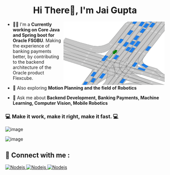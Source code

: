 <h1 align="center">Hi There👋, I'm Jai Gupta</h1>




<img align="right" height="200px" width="320px" src="https://github.com/jaigupta2436/jaigupta2436/blob/main/21441_KS2_WX1_USA_Lanker-1_3_T-1_2018b.65ff20bb.gif" alt="image" />

- 👩‍🎓 I'm a **Currently working on Core Java and Spring boot for Oracle FSGBU**. Making the experience of banking payments better, by contributing to the backend architecture of the Oracle product Flexcube. 

- 🌱 Also exploring **Motion Planning and the field of Robotics**

- 💬 Ask me about **Backend Development, Banking Payments, Machine Learning, Computer Vision, Mobile Robotics**


### 💻 Make it work, make it right, make it fast. 💻

<p align="left">
<img src="https://github-readme-stats.vercel.app/api?username=jaigupta2436&theme=radical&show_icons=true" alt="image" />
</p>

<p align="left">
<img src="https://github-readme-stats.vercel.app/api/top-langs/?username=jaigupta2436&layout=compact&theme=blueberry" alt="image" />
</p>

## 🤝 Connect with me :

<a href="https://www.linkedin.com/in/jai-gupta-8b5238196/" ><img height="23" alt="Nodejs" src="https://img.shields.io/static/v1.svg?label=connect&message=@JaiGupta&color=green&logo=linkedin&style=flat-square&logoColor=white&colorA=blue" /> </a>
<a href="https://github.com/jaigupta2436" ><img height="23" alt="Nodejs" src="https://img.shields.io/static/v1.svg?label=follow&message=@Jai Gupta&color=yellow&logo=github&style=flat-square&logoColor=white&colorA=black" /> </a>
<a href="mailto:jaigupta2436@gmail.com" ><img height="23" alt="Nodejs" src="https://img.shields.io/static/v1.svg?message=jaigupta2436@gmail.com&label=mail&style=flat-square&logo=gmail&color=red&logoColor=red&colorA=grey&link=mailto:jaigupta2436@gmail.com" /> </a>


